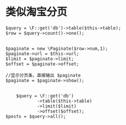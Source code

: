 类似淘宝分页
======== 
 
	$query = \F::get('db')->table($this->table);
	$row = $query->count()->one();
	
	 
	$paginate = new \Paginate($row->num,1); 
	$paginate->url = $this->url;
	$limit = $paginate->limit;
	$offset = $paginate->offset;
	
	//显示分页条，直接输出 $paginate
	$paginate = $paginate->show();
	
    
    	$query = \F::get('db')
    			->table($this->table)
    			->limit($limit)
    			->offset($offset);
	$posts = $query->all();

	
